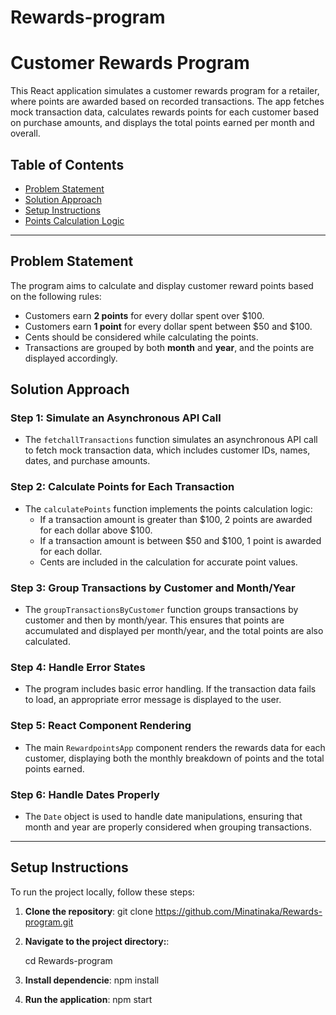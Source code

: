 # Rewards-program
# Customer Rewards Program

This React application simulates a customer rewards program for a retailer, where points are awarded based on recorded transactions. The app fetches mock transaction data, calculates rewards points for each customer based on purchase amounts, and displays the total points earned per month and overall.

## Table of Contents

- [Problem Statement](#problem-statement)
- [Solution Approach](#solution-approach)
- [Setup Instructions](#setup-instructions)
- [Points Calculation Logic](#points-calculation-logic)

---

## Problem Statement

The program aims to calculate and display customer reward points based on the following rules:
- Customers earn **2 points** for every dollar spent over $100.
- Customers earn **1 point** for every dollar spent between $50 and $100.
- Cents should be considered while calculating the points.
- Transactions are grouped by both **month** and **year**, and the points are displayed accordingly.

## Solution Approach

### Step 1: Simulate an Asynchronous API Call
- The `fetchallTransactions` function simulates an asynchronous API call to fetch mock transaction data, which includes customer IDs, names, dates, and purchase amounts.

### Step 2: Calculate Points for Each Transaction
- The `calculatePoints` function implements the points calculation logic:
  - If a transaction amount is greater than $100, 2 points are awarded for each dollar above $100.
  - If a transaction amount is between $50 and $100, 1 point is awarded for each dollar.
  - Cents are included in the calculation for accurate point values.

### Step 3: Group Transactions by Customer and Month/Year
- The `groupTransactionsByCustomer` function groups transactions by customer and then by month/year. This ensures that points are accumulated and displayed per month/year, and the total points are also calculated.

### Step 4: Handle Error States
- The program includes basic error handling. If the transaction data fails to load, an appropriate error message is displayed to the user.

### Step 5: React Component Rendering
- The main `RewardpointsApp` component renders the rewards data for each customer, displaying both the monthly breakdown of points and the total points earned.

### Step 6: Handle Dates Properly
- The `Date` object is used to handle date manipulations, ensuring that month and year are properly considered when grouping transactions.

---

## Setup Instructions

To run the project locally, follow these steps:

1. **Clone the repository**:
   git clone https://github.com/Minatinaka/Rewards-program.git
   
2. **Navigate to the project directory:**:

    cd Rewards-program

3. **Install dependencie**:
    npm install

4. **Run the application**:
    npm start

